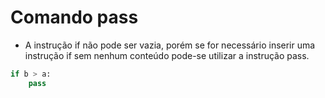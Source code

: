 # Comando pass

- A instrução if não pode ser vazia, porém se for necessário inserir uma instrução if sem nenhum conteúdo pode-se utilizar a instrução pass.  

~~~python
if b > a:
    pass 
~~~
